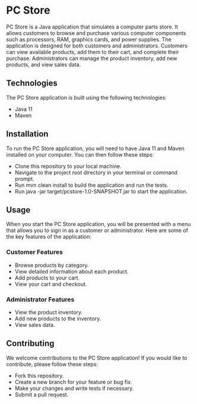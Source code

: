 # PC Store
PC Store is a Java application that simulates a computer parts store. It allows customers to browse and purchase various computer components such as processors, RAM, graphics cards, and power supplies. The application is designed for both customers and administrators. Customers can view available products, add them to their cart, and complete their purchase. Administrators can manage the product inventory, add new products, and view sales data.

## Technologies
The PC Store application is built using the following technologies:

* Java 11
* Maven

## Installation
To run the PC Store application, you will need to have Java 11 and Maven installed on your computer. You can then follow these steps:

* Clone this repository to your local machine.
* Navigate to the project root directory in your terminal or command prompt.
* Run mvn clean install to build the application and run the tests.
* Run java -jar target/pcstore-1.0-SNAPSHOT.jar to start the application.

## Usage
When you start the PC Store application, you will be presented with a menu that allows you to sign in as a customer or administrator. Here are some of the key features of the application:

### Customer Features
* Browse products by category.
* View detailed information about each product.
* Add products to your cart.
* View your cart and checkout.

### Administrator Features
* View the product inventory.
* Add new products to the inventory.
* View sales data.

## Contributing
We welcome contributions to the PC Store application! If you would like to contribute, please follow these steps:

* Fork this repository.
* Create a new branch for your feature or bug fix.
* Make your changes and write tests if necessary.
* Submit a pull request.
